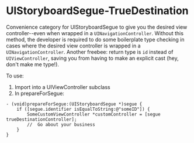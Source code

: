 UIStoryboardSegue-TrueDestination
=================================

Convenience category for UIStoryboardSegue to give you the desired view controller--even when wrapped in a `UINavigationController`.  Without this method, the developer is required to do some boilerplate type checking in cases where the desired view controller is wrapped in a `UINavigationController`.
Another freebee: return type is `id` instead of `UIViewController`, saving you from having to make an explicit cast (hey, don't make me type!).

To use:

 1. Import into a UIViewController subclass
 2.  In prepareForSegue:

    - (void)prepareForSegue:(UIStoryboardSegue *)segue {
        if ([segue.identifier isEqualToString:@"someID"]) {
            SomeCustomViewController *customController = [segue trueDestinationController];
            //	Go about your business
        }
    }
